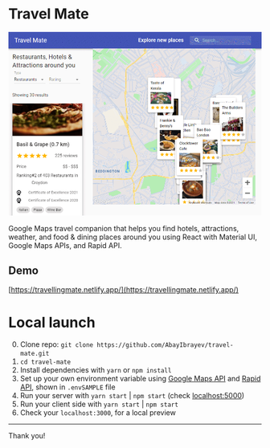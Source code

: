 # Travel Mate

![LOGO](travelMate.png)

Google Maps travel companion that helps you find hotels, attractions, weather, and food & dining places around you using React with Material UI, Google Maps APIs, and Rapid API.

## Demo

[https://travellingmate.netlify.app/](https://travellingmate.netlify.app/)

# Local launch

0. Clone repo: `git clone https://github.com/AbayIbrayev/travel-mate.git`
1. `cd travel-mate`
2. Install dependencies with `yarn` or `npm install`
3. Set up your own environment variable using [Google Maps API](https://console.cloud.google.com/) and [Rapid API](https://rapidapi.com/apidojo/api/travel-advisor/), shown in `.envSAMPLE` file
4. Run your server with `yarn start` | `npm start` (check [localhost:5000](http://localhost:5000/))
5. Run your client side with `yarn start` | `npm start`
6. Check your `localhost:3000`, for a local preview

---

Thank you!
